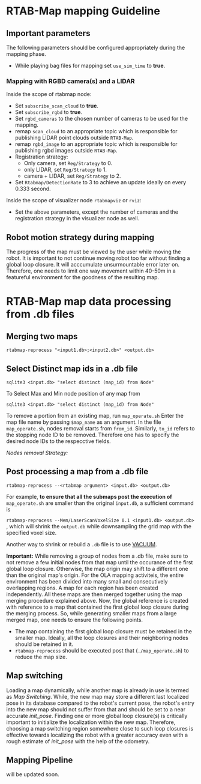
# RTAB-Map mapping Guideline

## Important parameters
The following parameters should be configured appropriately during the mapping phase.
* While playing bag files for mapping set `use_sim_time` to **true**.
### Mapping with RGBD camera(s) and a LIDAR
Inside the scope of rtabmap node:
* Set `subscribe_scan_cloud` to **true**.
* Set `subscribe_rgbd` to **true**.
* Set `rgbd_cameras` to the chosen number of cameras to be used for the mapping.
* remap `scan_cloud` to an appropriate topic which is responsible for publishing LIDAR point clouds outside `RTAB-Map`.
* remap `rgbd_image` to an appropriate topic which is responsible for publishing rgbd images outside `RTAB-Map`.
* Registration strategy:  
  * Only camera, set `Reg/Strategy` to 0.
  * only LIDAR, set `Reg/Strategy` to 1.
  * camera + LIDAR, set `Reg/Strategy` to 2.
* Set `Rtabmap/DetectionRate` to 3 to achieve an update ideally on every 0.333 second.
 
Inside the scope of visualizer node `rtabmapviz` or `rviz`:
* Set the above parameters, except the number of cameras and the registration strategy in the visualizer node as well.

## Robot motion strategy during mapping
The progress of the map must be viewed by the user while moving the robot. It is important to not continue moving robot too far without finding a global loop closure. It will acccumulate unsurmountable error later on. Therefore, one needs to limit one way movement within 40-50m in a featureful environment for the goodness of the resulting map.
# RTAB-Map map data processing from .db files

## Merging two maps
`rtabmap-reprocess "<input1.db>;<input2.db>" <output.db>`
 
 ## Select Distinct map ids in a .db file

 `sqlite3 <input.db> "select distinct (map_id) from Node"`

 To  Select Max and Min node position of any map from 

`sqlite3 <input.db> "select distinct (map_id) from Node"`

 <!-- --- -->

 To remove a portion from an existing map,
 run `map_operate.sh`
 Enter the map file name by passing `$map_name` as an argument. In the file  `map_operate.sh`, nodes removal starts from `from_id`. Similarly, `to_id` refers to the stopping node ID to be removed. Therefore one has to specify the desired node IDs to the respecctive fields. 

*Nodes removal Strategy:*

 ## Post processing a map from a .db file
`rtabmap-reprocess --<rtabmap argument> <input.db> <output.db>`

For example, **to ensure that all the submaps post the execution of** `map_operate.sh` are smaller than the original `input.db`, a sufficient command is 

`rtabmap-reprocess --Mem/LaserScanVoxelSize 0.1 <input1.db> <output.db>`
, which will shrink the `output.db` while downsampling the grid map with the specified voxel size.

Another way to shrink or rebuild a `.db` file is to use [VACUUM](https://www.sqlite.org/lang_vacuum.html).

**Important:** While removing a group of nodes from a .db file, make sure to not remove a few initial nodes from that map until the occurance of the first global loop closure. Otherwise, the map origin may shift to a different one than the original map's origin. For the OLA mapping activiteis, the entire environment has been divided into many small and consecutively overlapping regions. A map for each region has been created independently. All these maps are then merged together using the map merging procedure explained above. Now, the global reference is created with reference to a map that contained the first global loop closure during the merging process. So, while generating smaller maps from a large merged map, one needs to ensure the following points.

* The map containing the first global loop closure must be retained in the smaller map. Ideally, all the loop closures and their neighboring nodes should be retained in it.
* `rtabmap-reprocess` should be executed post that (`./map_operate.sh`) to reduce the map size.

## Map switching

Loading a map dynamically, while another map is already in use is termed as *Map Switching*. While, the new map may store a different last localized pose in its database compared to the robot's current pose, the robot's entry into the new map should not suffer from that and should be set to a near accurate *init_pose*. Finding one or more global loop closure(s) is critically important to initialize the localization within the new map. Therefore, choosing a map switching region somewhere close to such loop closures is effective towards localizing the robot with a greater accuracy even with a rough estimate of *init_pose* with the help of the odometry.

## Mapping Pipeline

will be updated soon.
